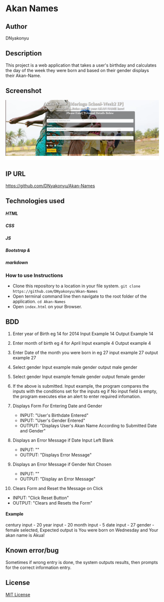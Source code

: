 # Akan Names


## Author

DNyakonyu

## Description

This project is a web application that takes a user's birthday and calculates the day of the week they were born and based on their gender displays their Akan-Name.


## Screenshot

![](https://github.com/DNyakonyu/Akan-Names/blob/master/images/snapshot.png)

## IP URL

https://github.com/DNyakonyu/Akan-Names

## Technologies used

##### HTML
##### CSS
##### JS
##### Bootstrap &
##### markdown




### How to use Instructions 


- Clone this repository to a location in your file system. `git clone https://github.com/DNyakonyu/Akan-Names`
- Open terminal command line then navigate to the root folder of the application. `cd Akan-Names`
- Open `index.html` on your Browser.

## BDD


1. Enter year of Birth eg 14 for 2014 Input Example 14 Output Example 14

2. Enter month of birth eg 4 for April Input example 4 Output example 4

3. Enter Date of the month you were born in eg 27 input example 27 output example 27

4. Select gender Input example male gender output male gender

5. Select gender Input example female gender output female gender

6. If the above is submitted. Input example, the program compares the inputs with the conditions set for the inputs eg if No input field    is empty, the program executes else an alert to enter required infomation.

7. Displays Form For Entering Date and Gender
   - INPUT: "User's Birthdate Entered"
   - INPUT: "User's Gender Entered"
   - OUTPUT: "Displays User's Akan Name According to Submitted Date and Gender"
8. Displays an Error Message if Date Input Left Blank
   - INPUT: ""
   - OUTPUT: "Displays Error Message"
9. Displays an Error Message if Gender Not Chosen
   - INPUT: "" 
   - OUTPUT: "Display an Error Message" 
10. Clears Form and Reset the Message on Click
   - INPUT: "Click Reset Button" 
   - OUTPUT: "Clears and Resets the Form"

#### Example

century input - 20
year input - 20
month input - 5
date input - 27
gender - female selected, Expected output is You were born on Wednesday and Your akan name is Akua!

## Known error/bug

Sometimes if wrong entry is done, the system outputs results, then prompts for the correct information entry.

## License
[MIT License](https://choosealicense.com/licenses/mit/)
